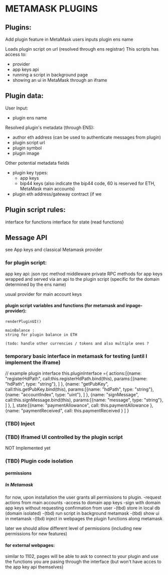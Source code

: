 # METAMASK PLUGINS

## Plugins:

Add plugin feature in MetaMask
users inputs plugin ens name

Loads plugin script on url (resolved through ens registrar)
This scripts has access to:
* provider
* app keys api
* running a script in background page
* showing an ui in MetaMask through an iframe


## Plugin data:

User Input:
* plugin ens name

Resolved plugin's metadata (through ENS):
* author eth address (can be used to authenticate messages from plugin)
* plugin script url
* plugin symbol
* plugin image

Other potential metadata fields
* plugin key types:
  * app keys
  * bip44 keys (also indicate the bip44 code, 60 is reserved for ETH, MetaMask main accounts)
* plugin eth address/gateway contract (if we 

## Plugin script rules:

interface for functions
interface for state (read functions)


## Message API

see App keys
and classical Metamask provider

### for plugin script:

app key api:
json rpc method middleware
private RPC methods for app keys
wrapped and served via an api to the plugin script (specific for the domain determined by the ens name)

usual provider for main account keys


#### plugin script variables and functions (for metamask and inpage-provider):

	renderPluginUI()
	
	mainBalance :
	string for plugin balance in ETH
	
	(todo: handle other currencies / tokens and also multiple ones ?

### temporary basic interface in metamask for testing (until I implement the iframe)

// example plugin interface
    this.pluginInterface ={
        actions:[{name: "registerHdPath",
    		  call:this.registerHdPath.bind(this),
    		  params:[{name: "hdPath",
    			   type: "string"},
    			 ]
    		 },
		 {name: "getPubKey",
    		  call:this.getPubKey.bind(this),
    		  params:[{name: "hdPath",
			   type: "string"},
			  {name: "accountIndex",
    			   type: "uint"},
    			 ]
    		 },
		 {name: "signMessage",
    		  call:this.signMessage.bind(this),
    		  params:[{name: "message",
    			   type: "string"},
    			 ]
    		 },
    		],
      state:[{name: "paymentAllowance",
    	      call: this.paymentAllowance
    	     },
    	     {name: "paymentReceived",
    	      call: this.paymentReceived
    	     }
    	    ]
    }


### (TBD) Inject

### (TBD) Iframed UI controlled by the plugin script

NOT Implemented yet

### (TBD) Plugin code isolation

#### permissions

##### In Metamask
for now, upon installation the user grants all permissions to plugin.
-request actions from main accounts
-access to domain app keys
-sign with domain app keys without requesting confirmation from user
-(tbd) store in local db (domain isolated)
-(tbd) run script in background metamask
-(tbd) show ui in metamask
-(tbd) inject in webpages the plugin functions along metamask

later we should allow different level of permissions (including new permissions for new features)


#### for external webpages:

similar to 1102, pages will be able to ask to connect to your plugin and use the functions you are pasing through the interface (but won't have acces to the app key api themselves)





